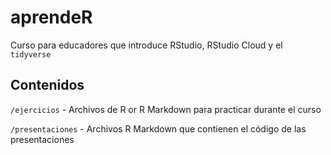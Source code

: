 # aprendeR

<!-- badges: start -->
<!-- badges: end -->

Curso para educadores que introduce RStudio, RStudio Cloud y el `tidyverse`

## Contenidos

`/ejercicios` - Archivos de R or R Markdown para practicar durante el curso

`/presentaciones` - Archivos R Markdown que contienen el código de las presentaciones
